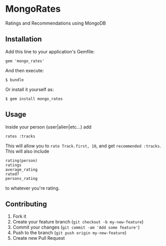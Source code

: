 # MongoRates

Ratings and Recommendations using MongoDB

## Installation

Add this line to your application's Gemfile:

    gem 'mongo_rates'

And then execute:

    $ bundle

Or install it yourself as:

    $ gem install mongo_rates

## Usage

Inside your person (user|alien|etc...) add

    rates :tracks

This will allow you to `rate Track.first, 10`, and get `recommended
:tracks`.
This will also include

    rating(person)
    ratings
    average_rating
    rated?
    persons_rating

to whatever you're rating.

## Contributing

1. Fork it
2. Create your feature branch (`git checkout -b my-new-feature`)
3. Commit your changes (`git commit -am 'Add some feature'`)
4. Push to the branch (`git push origin my-new-feature`)
5. Create new Pull Request

